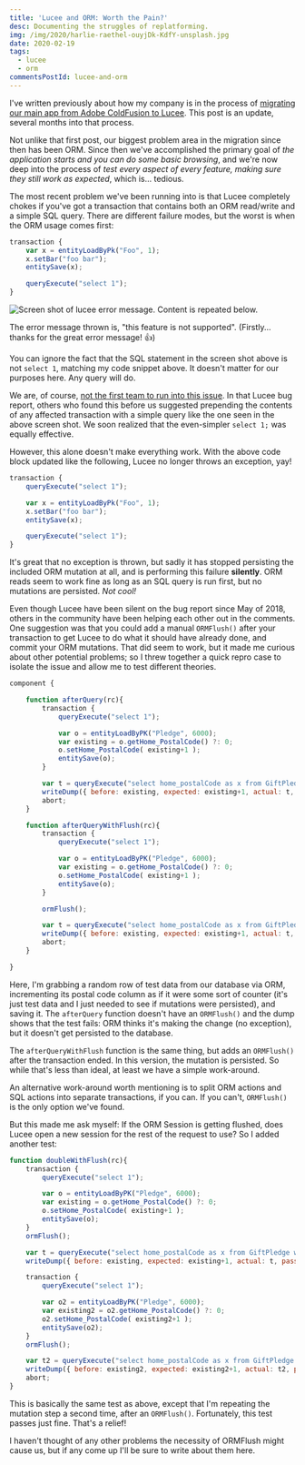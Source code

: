 ```yaml
---
title: 'Lucee and ORM: Worth the Pain?'
desc: Documenting the struggles of replatforming.
img: /img/2020/harlie-raethel-ouyjDk-KdfY-unsplash.jpg
date: 2020-02-19
tags:
  - lucee
  - orm
commentsPostId: lucee-and-orm
---
```


I've written previously about how my company is in the process of [migrating our main app from Adobe ColdFusion to Lucee](https://adamtuttle.codes/blog/2019/from-coldfusion-to-lucee/). This post is an update, several months into that process.

Not unlike that first post, our biggest problem area in the migration since then has been ORM. Since then we've accomplished the primary goal of _the application starts and you can do some basic browsing_, and we're now deep into the process of _test every aspect of every feature, making sure they still work as expected_, which is... tedious.

The most recent problem we've been running into is that Lucee completely chokes if you've got a transaction that contains both an ORM read/write and a simple SQL query. There are different failure modes, but the worst is when the ORM usage comes first:

```js
transaction {
	var x = entityLoadByPk("Foo", 1);
	x.setBar("foo bar");
	entitySave(x);

	queryExecute("select 1");
}
```

![Screen shot of lucee error message. Content is repeated below.](./images/lucee-orm-error.png)

The error message thrown is, "this feature is not supported". (Firstly... thanks for the great error message! 👍)

You can ignore the fact that the SQL statement in the screen shot above is not `select 1`, matching my code snippet above. It doesn't matter for our purposes here. Any query will do.

We are, of course, [not the first team to run into this issue](https://luceeserver.atlassian.net/browse/LDEV-1564). In that Lucee bug report, others who found this before us suggested prepending the contents of any affected transaction with a simple query like the one seen in the above screen shot. We soon realized that the even-simpler `select 1;` was equally effective.

However, this alone doesn't make everything work. With the above code block updated like the following, Lucee no longer throws an exception, yay!

```js
transaction {
	queryExecute("select 1");

	var x = entityLoadByPk("Foo", 1);
	x.setBar("foo bar");
	entitySave(x);

	queryExecute("select 1");
}
```

It's great that no exception is thrown, but sadly it has stopped persisting the included ORM mutation at all, and is performing this failure **silently**. ORM reads seem to work fine as long as an SQL query is run first, but no mutations are persisted. _Not cool!_

Even though Lucee have been silent on the bug report since May of 2018, others in the community have been helping each other out in the comments. One suggestion was that you could add a manual `ORMFlush()` after your transaction to get Lucee to do what it should have already done, and commit your ORM mutations. That did seem to work, but it made me curious about other potential problems; so I threw together a quick repro case to isolate the issue and allow me to test different theories.

```js
component {

	function afterQuery(rc){
		transaction {
			queryExecute("select 1");

			var o = entityLoadByPK("Pledge", 6000);
			var existing = o.getHome_PostalCode() ?: 0;
			o.setHome_PostalCode( existing+1 );
			entitySave(o);
		}

		var t = queryExecute("select home_postalCode as x from GiftPledge where pledgeId = 6000").x;
		writeDump({ before: existing, expected: existing+1, actual: t, pass: t == existing+1 });
		abort;
	}

	function afterQueryWithFlush(rc){
		transaction {
			queryExecute("select 1");

			var o = entityLoadByPK("Pledge", 6000);
			var existing = o.getHome_PostalCode() ?: 0;
			o.setHome_PostalCode( existing+1 );
			entitySave(o);
		}

		ormFlush();

		var t = queryExecute("select home_postalCode as x from GiftPledge where pledgeId = 6000").x;
		writeDump({ before: existing, expected: existing+1, actual: t, pass: t == existing+1 });
		abort;
	}

}
```

Here, I'm grabbing a random row of test data from our database via ORM, incrementing its postal code column as if it were some sort of counter (it's just test data and I just needed to see if mutations were persisted), and saving it. The `afterQuery` function doesn't have an `ORMFlush()` and the dump shows that the test fails: ORM thinks it's making the change (no exception), but it doesn't get persisted to the database.

The `afterQueryWithFlush` function is the same thing, but adds an `ORMFlush()` after the transaction ended. In this version, the mutation is persisted. So while that's less than ideal, at least we have a simple work-around.

An alternative work-around worth mentioning is to split ORM actions and SQL actions into separate transactions, if you can. If you can't, `ORMFlush()` is the only option we've found.

But this made me ask myself: If the ORM Session is getting flushed, does Lucee open a new session for the rest of the request to use? So I added another test:

```js
function doubleWithFlush(rc){
	transaction {
		queryExecute("select 1");

		var o = entityLoadByPK("Pledge", 6000);
		var existing = o.getHome_PostalCode() ?: 0;
		o.setHome_PostalCode( existing+1 );
		entitySave(o);
	}
	ormFlush();

	var t = queryExecute("select home_postalCode as x from GiftPledge where pledgeId = 6000").x;
	writeDump({ before: existing, expected: existing+1, actual: t, pass: t == existing+1 });

	transaction {
		queryExecute("select 1");

		var o2 = entityLoadByPK("Pledge", 6000);
		var existing2 = o2.getHome_PostalCode() ?: 0;
		o2.setHome_PostalCode( existing2+1 );
		entitySave(o2);
	}
	ormFlush();

	var t2 = queryExecute("select home_postalCode as x from GiftPledge where pledgeId = 6000").x;
	writeDump({ before: existing2, expected: existing2+1, actual: t2, pass: t2 == existing2+1 });
	abort;
}
```

This is basically the same test as above, except that I'm repeating the mutation step a second time, after an `ORMFlush()`. Fortunately, this test passes just fine. That's a relief!

I haven't thought of any other problems the necessity of ORMFlush might cause us, but if any come up I'll be sure to write about them here.
